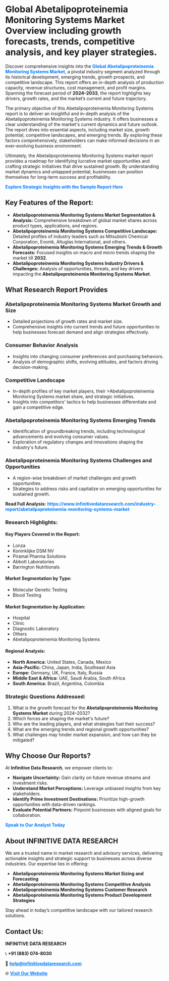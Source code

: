 <h1>Global Abetalipoproteinemia Monitoring Systems Market Overview including growth forecasts, trends, competitive analysis, and key player strategies.</h1>
<p>
Discover comprehensive insights into the 
<a href="https://www.infinitivedataresearch.com/industry-report/abetalipoproteinemia-monitoring-systems-market" rel="dofollow" style="color: #007BFF; text-decoration: none;"><strong>Global Abetalipoproteinemia Monitoring Systems Market</strong></a>, a pivotal industry segment analyzed through its historical development, emerging trends, growth prospects, and competitive landscape. This report offers an in-depth analysis of production capacity, revenue structures, cost management, and profit margins. Spanning the forecast period of <strong>2024–2033</strong>, the report highlights key drivers, growth rates, and the market’s current and future trajectory.
</p>
<p>
The primary objective of this Abetalipoproteinemia Monitoring Systems report is to deliver an insightful and in-depth analysis of the Abetalipoproteinemia Monitoring Systems industry. It offers businesses a clear understanding of the market's current dynamics and future outlook. The report dives into essential aspects, including market size, growth potential, competitive landscapes, and emerging trends. By exploring these factors comprehensively, stakeholders can make informed decisions in an ever-evolving business environment.
</p>
<p>
Ultimately, the Abetalipoproteinemia Monitoring Systems market report provides a roadmap for identifying lucrative market opportunities and crafting strategic initiatives that drive sustained growth. By understanding market dynamics and untapped potential, businesses can position themselves for long-term success and profitability.
</p>
<p>
<a href="https://www.infinitivedataresearch.com/request-sample/reportId=110880" style="color: #007BFF; text-decoration: none;"><strong>Explore Strategic Insights with the Sample Report Here</strong></a>
</p>

<h2>Key Features of the Report:</h2>
<ul>
<li><strong>Abetalipoproteinemia Monitoring Systems Market Segmentation & Analysis:</strong> Comprehensive breakdown of global market shares across product types, applications, and regions.</li>
<li><strong>Abetalipoproteinemia Monitoring Systems Competitive Landscape:</strong> Detailed profiles of industry leaders such as Mitsubishi Chemical Corporation, Evonik, Altuglas International, and others.</li>
<li><strong>Abetalipoproteinemia Monitoring Systems Emerging Trends & Growth Forecasts:</strong> Focused insights on macro and micro trends shaping the market till <strong>2032</strong>.</li>
<li><strong>Abetalipoproteinemia Monitoring Systems Industry Drivers & Challenges:</strong> Analysis of opportunities, threats, and key drivers impacting the <strong>Abetalipoproteinemia Monitoring Systems Market</strong>.</li>
</ul>

<h2>What Research Report Provides</h2>
<h3>Abetalipoproteinemia Monitoring Systems Market Growth and Size</h3>
<ul>
<li>Detailed projections of growth rates and market size.</li>
<li>Comprehensive insights into current trends and future opportunities to help businesses forecast demand and align strategies effectively.</li>
</ul>

<h3>Consumer Behavior Analysis</h3>
<ul>
<li>Insights into changing consumer preferences and purchasing behaviors.</li>
<li>Analysis of demographic shifts, evolving attitudes, and factors driving decision-making.</li>
</ul>

<h3>Competitive Landscape</h3>
<ul>
<li>In-depth profiles of key market players, their >Abetalipoproteinemia Monitoring Systems market share, and strategic initiatives.</li>
<li>Insights into competitors' tactics to help businesses differentiate and gain a competitive edge.</li>
</ul>

<h3>Abetalipoproteinemia Monitoring Systems Emerging Trends</h3>
<ul>
<li>Identification of groundbreaking trends, including technological advancements and evolving consumer values.</li>
<li>Exploration of regulatory changes and innovations shaping the industry's future.</li>
</ul>

<h3>Abetalipoproteinemia Monitoring Systems Challenges and Opportunities</h3>
<ul>
<li>A region-wise breakdown of market challenges and growth opportunities.</li>
<li>Strategies to address risks and capitalize on emerging opportunities for sustained growth.</li>
</ul>
<p><strong>Read Full Analysis:</strong> <a href="https://www.infinitivedataresearch.com/industry-report/abetalipoproteinemia-monitoring-systems-market" rel="dofollow" style="color: #007BFF; text-decoration: none;"><strong>https://www.infinitivedataresearch.com/industry-report/abetalipoproteinemia-monitoring-systems-market</strong></a></p>
<h3>Research Highlights:</h3>
<h4>Key Players Covered in the Report:</h4>
<ul><li>Lonza</li><li>Koninklijke DSM NV</li><li>Piramal Pharma Solutions</li><li>Abbott Laboratories</li><li>Barrington Nutritionals</li></ul>
<h4>Market Segmentation by Type:</h4>
<ul><li>Molecular Genetic Testing</li><li>Blood Testing</li></ul>
<h4>Market Segmentation by Application:</h4>
<ul><li>Hospital</li><li>Clinic</li><li>Diagnostic Laboratory</li><li>Others</li><li>Abetalipoproteinemia Monitoring Systems</li></ul>

<h4>Regional Analysis:</h4>
<ul>
<li><strong>North America:</strong> United States, Canada, Mexico</li>
<li><strong>Asia-Pacific:</strong> China, Japan, India, Southeast Asia</li>
<li><strong>Europe:</strong> Germany, UK, France, Italy, Russia</li>
<li><strong>Middle East & Africa:</strong> UAE, Saudi Arabia, South Africa</li>
<li><strong>South America:</strong> Brazil, Argentina, Colombia</li>
</ul>

<h3>Strategic Questions Addressed:</h3>
<ol>
<li>What is the growth forecast for the <strong>Abetalipoproteinemia Monitoring Systems Market</strong> during 2024–2032?</li>
<li>Which forces are shaping the market's future?</li>
<li>Who are the leading players, and what strategies fuel their success?</li>
<li>What are the emerging trends and regional growth opportunities?</li>
<li>What challenges may hinder market expansion, and how can they be mitigated?</li>
</ol>

<h2>Why Choose Our Reports?</h2>
<p>At <strong>Infinitive Data Research</strong>, we empower clients to:</p>
<ul>
<li><strong>Navigate Uncertainty:</strong> Gain clarity on future revenue streams and investment risks.</li>
<li><strong>Understand Market Perceptions:</strong> Leverage unbiased insights from key stakeholders.</li>
<li><strong>Identify Prime Investment Destinations:</strong> Prioritize high-growth opportunities with data-driven rankings.</li>
<li><strong>Evaluate Potential Partners:</strong> Pinpoint businesses with aligned goals for collaboration.</li>
</ul>
<p><a href="https://www.infinitivedataresearch.com/industry-report/abetalipoproteinemia-monitoring-systems-market" rel="dofollow" style="color: #007BFF; text-decoration: none;"><strong>Speak to Our Analyst Today</strong></a></p>

<h2>About INFINITIVE DATA RESEARCH</h2>
<p>We are a trusted name in market research and advisory services, delivering actionable insights and strategic support to businesses across diverse industries. Our expertise lies in offering:</p>
<ul>
<li><strong>Abetalipoproteinemia Monitoring Systems Market Sizing and Forecasting</strong></li>
<li><strong>Abetalipoproteinemia Monitoring Systems Competitive Analysis</strong></li>
<li><strong>Abetalipoproteinemia Monitoring Systems Customer Research</strong></li>
<li><strong>Abetalipoproteinemia Monitoring Systems Product Development Strategies</strong></li>
</ul>
<p>Stay ahead in today’s competitive landscape with our tailored research solutions.</p>

<h2>Contact Us:</h2>
<p><strong>INFINITIVE DATA RESEARCH</strong></p>
<p>📞 <strong>+91 (883) 074-8030</strong></p>
<p>📧 <strong><a href="mailto:help@infinitivedataresearch.com" style="color: #007BFF;">help@infinitivedataresearch.com</a></strong></p>
<p>🌐 <strong><a href="https://www.infinitivedataresearch.com" rel="dofollow" style="color: #007BFF;">Visit Our Website</a></strong></p>